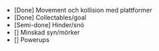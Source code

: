 - [Done] Movement och kollision med plattformer
- [Done] Collectables/goal
- [Semi-done] Hinder/snö
- [] Minskad syn/mörker
- [] Powerups